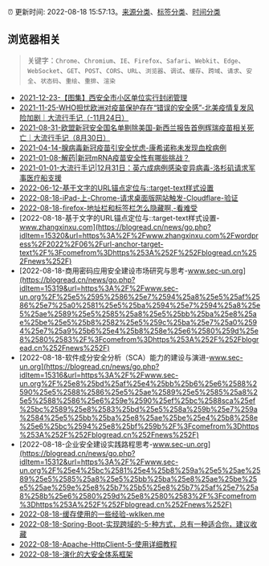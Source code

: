 :alarm_clock: 更新时间: 2022-08-18 15:57:13。[来源分类](../README.md)、[标签分类](../TAGS.md)、[时间分类](../TIMELINE.md)

## 浏览器相关


> 关键字：`Chrome`、`Chromium`、`IE`、`Firefox`、`Safari`、`Webkit`、`Edge`、`WebSocket`、`GET`、`POST`、`CORS`、`URL`、`浏览器`、`调试`、`缓存`、`跨域`、`请求`、`安全`、`状态码`、`重绘`、`重排`、`渲染`



- [2021-12-23-【图集】西安全市小区单位实行封闭管理](https://photos.caixin.com/m/2021-12-23/101821058.html) 
- [2021-11-25-WHO担忧欧洲对疫苗保护存在“错误的安全感”-北美疫情复发风险加剧｜大流行手记（-11月24日）](https://m.caixin.com/m/2021-11-25/101809652.html) 
- [2021-08-31-欧盟新冠安全国名单剔除美国-新西兰报告首例辉瑞疫苗相关死亡｜大流行手记（8月30日）](https://m.caixin.com/m/2021-08-31/101764087.html) 
- [2021-04-14-腺病毒新冠疫苗引安全忧虑-康希诺称未发现血栓病例](https://m.caixin.com/m/2021-04-14/101691086.html) 
- [2021-01-08-解药|新冠mRNA疫苗安全性有哪些挑战？](https://m.caixin.com/m/2021-01-08/101648043.html) 
- [2021-01-01-大流行手记|12月31日：英六成病例感染变异病毒-洛杉矶请求军事医疗船支援](https://m.caixin.com/m/2021-01-01/101645820.html) 
- [2022-06-12-基于文字的URL锚点定位与::target-text样式设置](https://www.zhangxinxu.com/wordpress/2022/06/url-anchor-target-text/) 
- [2022-08-18-iPad-上-Chrome-请求桌面版网站触发-Cloudflare-验证](https://www.v2ex.com/t/873854) 
- [2022-08-18-firefox-地址栏和标签栏怎么隐藏啊,-看难受](https://www.v2ex.com/t/873820) 
- [2022-08-18-基于文字的URL锚点定位与::target-text样式设置-www.zhangxinxu.com](https://blogread.cn/news/go.php?idItem=15320&url=https%3A%2F%2Fwww.zhangxinxu.com%2Fwordpress%2F2022%2F06%2Furl-anchor-target-text%2F%3Fcomefrom%3Dhttps%253A%252F%252Fblogread.cn%252Fnews%252F) 
- [2022-08-18-商用密码应用安全建设市场研究与思考-www.sec-un.org](https://blogread.cn/news/go.php?idItem=15319&url=https%3A%2F%2Fwww.sec-un.org%2F%25e5%2595%2586%25e7%2594%25a8%25e5%25af%2586%25e7%25a0%2581%25e5%25ba%2594%25e7%2594%25a8%25e5%25ae%2589%25e5%2585%25a8%25e5%25bb%25ba%25e8%25ae%25be%25e5%25b8%2582%25e5%259c%25ba%25e7%25a0%2594%25e7%25a9%25b6%25e4%25b8%258e%25e6%2580%259d%25e8%2580%2583%2F%3Fcomefrom%3Dhttps%253A%252F%252Fblogread.cn%252Fnews%252F) 
- [2022-08-18-软件成分安全分析（SCA）能力的建设与演进-www.sec-un.org](https://blogread.cn/news/go.php?idItem=15316&url=https%3A%2F%2Fwww.sec-un.org%2F%25e8%25bd%25af%25e4%25bb%25b6%25e6%2588%2590%25e5%2588%2586%25e5%25ae%2589%25e5%2585%25a8%25e5%2588%2586%25e6%259e%2590%25ef%25bc%2588sca%25ef%25bc%2589%25e8%2583%25bd%25e5%258a%259b%25e7%259a%2584%25e5%25bb%25ba%25e8%25ae%25be%25e4%25b8%258e%25e6%25bc%2594%25e8%25bf%259b%2F%3Fcomefrom%3Dhttps%253A%252F%252Fblogread.cn%252Fnews%252F) 
- [2022-08-18-企业安全建设实践路程思考-www.sec-un.org](https://blogread.cn/news/go.php?idItem=15312&url=https%3A%2F%2Fwww.sec-un.org%2F%25e4%25bc%2581%25e4%25b8%259a%25e5%25ae%2589%25e5%2585%25a8%25e5%25bb%25ba%25e8%25ae%25be%25e5%25ae%259e%25e8%25b7%25b5%25e8%25b7%25af%25e7%25a8%258b%25e6%2580%259d%25e8%2580%2583%2F%3Fcomefrom%3Dhttps%253A%252F%252Fblogread.cn%252Fnews%252F) 
- [2022-08-18-缓存使用的一些经验-wklken.me](https://blogread.cn/news/go.php?idItem=15308&url=https%3A%2F%2Fwklken.me%2Fposts%2F2022%2F06%2F26%2Fsummary-01-cache.html%3Fcomefrom%3Dhttps%253A%252F%252Fblogread.cn%252Fnews%252F) 
- [2022-08-18-Spring-Boot-实现跨域的-5-种方式，总有一种适合你，建议收藏](https://toutiao.io/k/v14ga1m) 
- [2022-08-18-Apache-HttpClient-5-使用详细教程](https://toutiao.io/k/ff7aohg) 
- [2022-08-18-演化的大安全体系框架](https://toutiao.io/k/bcdqmfz) 